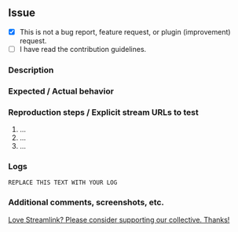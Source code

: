 <!--
Thanks for reporting an issue!

This template should only be used if your issue does not fall into one of the existing templates.

Please read the contribution guidelines (https://github.com/streamlink/streamlink/blob/master/CONTRIBUTING.md#contributing-to-streamlink) first!

Also check the list of known issues before reporting an issue!

Please fill out the following template. Be as detailed as possible.

Please see the text preview to avoid unnecessary formatting errors.
-->

## Issue

- [x] This is not a bug report, feature request, or plugin (improvement) request.
- [ ] I have read the contribution guidelines. <!-- Replace the space with an x to check the box: [x] -->

### Description

<!-- Explain the issue as clearly as you can. How is functionality impacted? Which OS/Player/Streamlink version are you using? Etc. -->


### Expected / Actual behavior

<!-- What do you expect to happen, and what is actually happening? -->


### Reproduction steps / Explicit stream URLs to test

<!-- How can we reproduce this (if it can be)? Please note the exact steps below using the list format supplied, if you need more steps please add them. -->

1. ...
2. ...
3. ...

### Logs

<!--
While logs are not required for an issue they can be helpful. Use `-l debug` [(help)](https://streamlink.github.io/cli.html#cmdoption-l).

Make sure to **remove username and password**

You can upload your logs to https://gist.github.com/ or place your logs below.
-->

```
REPLACE THIS TEXT WITH YOUR LOG
```

### Additional comments, screenshots, etc.



[Love Streamlink? Please consider supporting our collective. Thanks!](https://opencollective.com/streamlink/donate)
